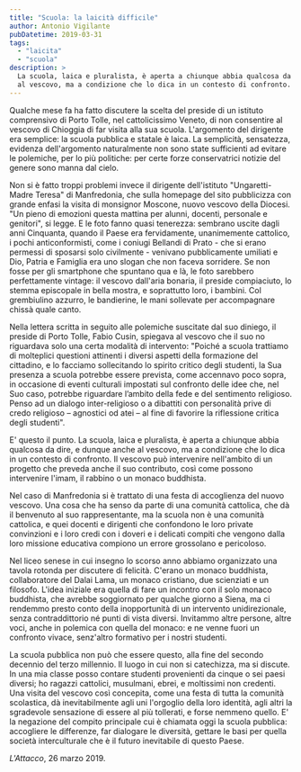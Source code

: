 ```yaml
---
title: "Scuola: la laicità difficile"
author: Antonio Vigilante
pubDatetime: 2019-03-31
tags: 
  - "laicita"
  - "scuola"
description: >
  La scuola, laica e pluralista, è aperta a chiunque abbia qualcosa da dire, e dunque anche 
  al vescovo, ma a condizione che lo dica in un contesto di confronto.
---
```


Qualche mese fa ha fatto discutere la scelta del preside di un istituto comprensivo di Porto Tolle, nel cattolicissimo Veneto, di non consentire al vescovo di Chioggia di far visita alla sua scuola. L'argomento del dirigente era semplice: la scuola pubblica e statale è laica. La semplicità, sensatezza, evidenza dell'argomento naturalmente non sono state sufficienti ad evitare le polemiche, per lo più politiche: per certe forze conservatrici notizie del genere sono manna dal cielo. 

Non si è fatto troppi problemi invece il dirigente dell'istituto "Ungaretti-Madre Teresa" di Manfredonia, che sulla homepage del sito pubblicizza con grande enfasi la visita di monsignor Moscone, nuovo vescovo della Diocesi. "Un pieno di emozioni questa mattina per alunni, docenti, personale e genitori", si legge. E le foto fanno quasi tenerezza: sembrano uscite dagli anni Cinquanta, quando il Paese era fervidamente, unanimemente cattolico, i pochi anticonformisti, come i coniugi Bellandi di Prato - che si erano permessi di sposarsi solo civilmente - venivano pubblicamente umiliati e Dio, Patria e Famiglia era uno slogan che non faceva sorridere. Se non fosse per gli smartphone che spuntano qua e là, le foto sarebbero perfettamente vintage: il vescovo dall'aria bonaria, il preside compiaciuto, lo stemma episcopale in bella mostra, e soprattutto loro, i bambini. Col grembiulino azzurro, le bandierine, le mani sollevate per accompagnare chissà quale canto.

Nella lettera scritta in seguito alle polemiche suscitate dal suo diniego, il preside di Porto Tolle, Fabio Cusin, spiegava al vescovo che il suo no riguardava solo una certa modalità di intervento: "Poiché a scuola trattiamo di molteplici questioni attinenti i diversi aspetti della formazione del cittadino, e lo facciamo sollecitando lo spirito critico degli studenti, la Sua presenza a scuola potrebbe essere prevista, come accennavo poco sopra, in occasione di eventi culturali impostati sul confronto delle idee che, nel Suo caso, potrebbe riguardare l’ambito della fede e del sentimento religioso. Penso ad un dialogo inter-religioso o a dibattiti con personalità prive di credo religioso – agnostici od atei – al fine di favorire la riflessione critica degli studenti". 

E' questo il punto. La scuola, laica e pluralista, è aperta a chiunque abbia qualcosa da dire, e dunque anche al vescovo, ma a condizione che lo dica in un contesto di confronto. Il vescovo può intervenire nell'ambito di un progetto che preveda anche il suo contributo, così come possono intervenire l'imam, il rabbino o un monaco buddhista. 

Nel caso di Manfredonia si è trattato di una festa di accoglienza del nuovo vescovo. Una cosa che ha senso da parte di una comunità cattolica, che dà il benvenuto al suo rappresentante, ma la scuola non è una comunità cattolica, e quei docenti e dirigenti che confondono le loro private convinzioni e i loro credi con i doveri e i delicati compiti che vengono dalla loro missione educativa compiono un errore grossolano e pericoloso. 

Nel liceo senese in cui insegno lo scorso anno abbiamo organizzato una tavola rotonda per discutere di felicità. C'erano un monaco buddhista, collaboratore del Dalai Lama, un monaco cristiano, due scienziati e un filosofo. L'idea iniziale era quella di fare un incontro con il solo monaco buddhista, che avrebbe soggiornato per qualche giorno a Siena, ma ci rendemmo presto conto della inopportunità di un intervento unidirezionale, senza contraddittorio né punti di vista diversi. Invitammo altre persone, altre voci, anche in polemica con quella del monaco: e ne venne fuori un confronto vivace, senz'altro formativo per i nostri studenti.

La scuola pubblica non può che essere questo, alla fine del secondo decennio del terzo millennio. Il luogo in cui non si catechizza, ma si discute. In una mia classe posso contare studenti provenienti da cinque o sei paesi diversi; ho ragazzi cattolici, musulmani, ebrei, e moltissimi non credenti. Una visita del vescovo così concepita, come una festa di tutta la comunità scolastica, dà inevitabilmente agli uni l'orgoglio della loro identità, agli altri la sgradevole sensazione di essere al più tollerati, e forse nemmeno quello. E' la negazione del compito principale cui è chiamata oggi la scuola pubblica: accogliere le differenze, far dialogare le diversità, gettare le basi per quella società interculturale che è il futuro inevitabile di questo Paese.

_L'Attacco_, 26 marzo 2019.
